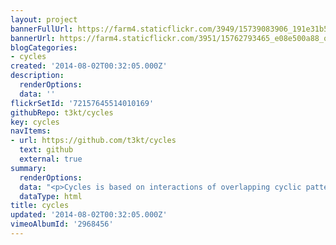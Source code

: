 ```yaml
---
layout: project
bannerFullUrl: https://farm4.staticflickr.com/3949/15739083906_191e31b51a_o.jpg
bannerUrl: https://farm4.staticflickr.com/3951/15762793465_e08e500a88_o.jpg
blogCategories:
- cycles
created: '2014-08-02T00:32:05.000Z'
description:
  renderOptions: 
  data: ''
flickrSetId: '72157645514010169'
githubRepo: t3kt/cycles
key: cycles
navItems:
- url: https://github.com/t3kt/cycles
  text: github
  external: true
summary:
  renderOptions: 
  data: "<p>Cycles is based on interactions of overlapping cyclic patterns.</p>"
  dataType: html
title: cycles
updated: '2014-08-02T00:32:05.000Z'
vimeoAlbumId: '2968456'
---
```

